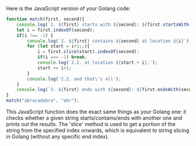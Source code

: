  Here is the JavaScript version of your Golang code:

```JavaScript
function match(first, second){
    console.log(`1. ${first} starts with ${second}: ${first.startsWith(second)}`);
    let i = first.indexOf(second);
    if(i !== -1) {
        console.log(`2. ${first} contains ${second} at location ${i}`);
        for (let start = i+1;;){
            i = first.slice(start).indexOf(second);
            if(i === -1) break;
            console.log(`2.2. at location ${start + i},`);
            start += i+1;
        }
        console.log('2.2. and that\'s all');
    }
    console.log(`3. ${first} ends with ${second}: ${first.endsWith(second)}`);
}
match("abracadabra", "abr");
```
This JavaScript function does the exact same things as your Golang one: it checks whether a given string starts/contains/ends with another one and prints out the results. The 'slice' method is used to get a portion of the string from the specified index onwards, which is equivalent to string slicing in Golang (without any specific end index).
